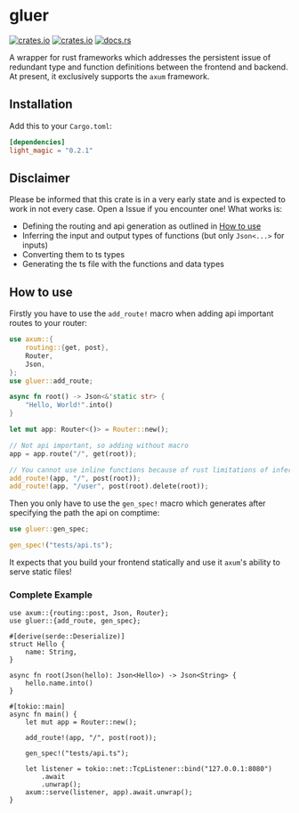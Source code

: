 # gluer

[![crates.io](https://img.shields.io/crates/v/gluer.svg)](https://crates.io/crates/gluer)
[![crates.io](https://img.shields.io/crates/d/gluer.svg)](https://crates.io/crates/gluer)
[![docs.rs](https://docs.rs/gluer/badge.svg)](https://docs.rs/gluer)

A wrapper for rust frameworks which addresses the persistent issue of redundant type and function definitions between the frontend and backend. At present, it exclusively supports the `axum` framework.

## Installation

Add this to your `Cargo.toml`:

```toml
[dependencies]
light_magic = "0.2.1"
```

## Disclaimer

Please be informed that this crate is in a very early state and is expected to work in not every case. Open a Issue if you encounter one! What works is:

- Defining the routing and api generation as outlined in [How to use](#how-to-use)
- Inferring the input and output types of functions (but only `Json<...>` for inputs)
- Converting them to ts types
- Generating the ts file with the functions and data types

## How to use

Firstly you have to use the `add_route!` macro when adding api important routes to your router:

```rust
use axum::{
    routing::{get, post},
    Router,
    Json,
};
use gluer::add_route;

async fn root() -> Json<&'static str> {
    "Hello, World!".into()
}

let mut app: Router<()> = Router::new();

// Not api important, so adding without macro
app = app.route("/", get(root));

// You cannot use inline functions because of rust limitations of inferring types in macros
add_route!(app, "/", post(root));
add_route!(app, "/user", post(root).delete(root));
```

Then you only have to use the `gen_spec!` macro which generates after specifying the path the api on comptime:

```rust
use gluer::gen_spec;

gen_spec!("tests/api.ts");
```

It expects that you build your frontend statically and use it `axum`'s ability to serve static files!

### Complete Example

```rust,no_run
use axum::{routing::post, Json, Router};
use gluer::{add_route, gen_spec};

#[derive(serde::Deserialize)]
struct Hello {
    name: String,
}

async fn root(Json(hello): Json<Hello>) -> Json<String> {
    hello.name.into()
}

#[tokio::main]
async fn main() {
    let mut app = Router::new();

    add_route!(app, "/", post(root));

    gen_spec!("tests/api.ts");

    let listener = tokio::net::TcpListener::bind("127.0.0.1:8080")
        .await
        .unwrap();
    axum::serve(listener, app).await.unwrap();
}
```
